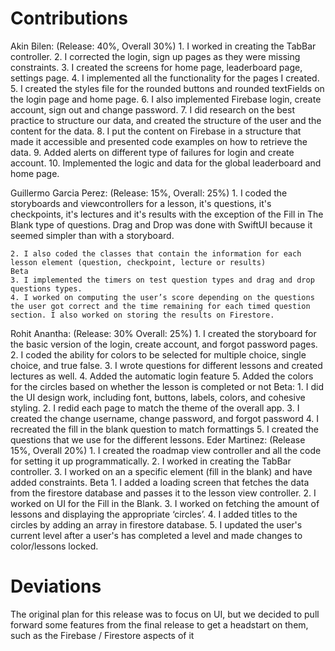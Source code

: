 #  Contributions
Akin Bilen: (Release: 40%, Overall 30%)
    1. I worked in creating the TabBar controller.
    2. I corrected the login, sign up pages as they were missing constraints.
    3. I created the screens for home page, leaderboard page, settings page.
    4. I implemented all the functionality for the pages I created.
    5. I created the styles file for the rounded buttons and rounded textFields on the login page and home page.
    6. I also implemented Firebase login, create account, sign out and change password.
    7. I did research on the best practice to structure our data, and created the structure of the user and the content for the data.
    8. I put the content on Firebase in a structure that made it accessible and presented code examples on how to retrieve the data.
    9. Added alerts on different type of failures for login and create account.
    10. Implemented the logic and data for the global leaderboard and home page.

    
Guillermo Garcia Perez: (Release: 15%, Overall: 25%)
    1. I coded the storyboards and viewcontrollers for a lesson, it's questions, it's checkpoints, it's lectures and it's results with the exception of the Fill in The Blank type of questions. Drag and Drop was done with SwiftUI because it seemed simpler than with a storyboard.
    
    2. I also coded the classes that contain the information for each lesson element (question, checkpoint, lecture or results)
    Beta
    3. I implemented the timers on test question types and drag and drop questions types.
    4. I worked on computing the user’s score depending on the questions the user got correct and the time remaining for each timed question section. I also worked on storing the results on Firestore.
    
    
Rohit Anantha: (Release: 30% Overall: 25%)
    1. I created the storyboard for the basic version of the login, create account, and forgot password pages.
    2. I coded the ability for colors to be selected for multiple choice, single choice, and
        true false.
    3. I wrote questions for different lessons and created lectures as well.
    4. Added the automatic login feature
    5. Added the colors for the circles based on whether the lesson is completed or not
Beta: 
    1. I did the UI design work, including font, buttons, labels, colors, and cohesive styling.
    2. I redid each page to match the theme of the overall app.
    3. I created the change username, change password, and forgot password
    4. I recreated the fill in the blank question to match formattings
    5. I created the questions that we use for the different lessons.
Eder Martinez: (Release 15%, Overall 20%)
    1. I created the roadmap view controller and all the code for setting it up programmatically.
    2. I worked in creating the TabBar controller.
    3. I worked on an a specific element (fill in the blank) and have added constraints.
Beta
    1. I added a loading screen that fetches the data from the firestore database and passes it to the lesson view controller.
    2. I worked on UI for the Fill in the Blank.
    3. I worked on fetching the amount of lessons and displaying the appropriate ‘circles’.
    4. I added titles to the circles by adding an array in firestore database.
    5. I updated the user's current level after a user's has completed a level and made changes to color/lessons locked.

# Deviations
The original plan for this release was to focus on UI, but we decided to pull forward some features from the final release to get a headstart on them, such as the Firebase / Firestore aspects of it
